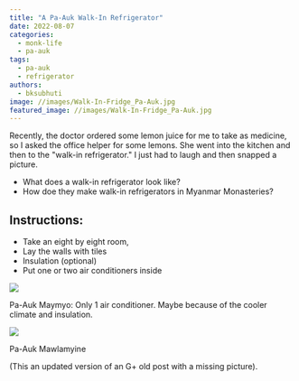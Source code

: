 ```yaml
---
title: "A Pa-Auk Walk-In Refrigerator"
date: 2022-08-07
categories: 
  - monk-life
  - pa-auk
tags: 
  - pa-auk
  - refrigerator
authors: 
  - bksubhuti
image: //images/Walk-In-Fridge_Pa-Auk.jpg
featured_image: //images/Walk-In-Fridge_Pa-Auk.jpg
---
```


Recently, the doctor ordered some lemon juice for me to take as medicine, so I asked the office helper for some lemons. She went into the kitchen and then to the "walk-in refrigerator." I just had to laugh and then snapped a picture.

- What does a walk-in refrigerator look like?
- How doe they make walk-in refrigerators in Myanmar Monasteries?

## Instructions:

- Take an eight by eight room,
- Lay the walls with tiles
- Insulation (optional)
- Put one or two air conditioners inside

![](/images/Pa-Auk_maymyo_Fridge.jpg)

Pa-Auk Maymyo: Only 1 air conditioner. Maybe because of the cooler climate and insulation.

![](/images/Walk-In-Fridge_Pa-Auk.jpg)

Pa-Auk Mawlamyine

(This an updated version of an G+ old post with a missing picture).